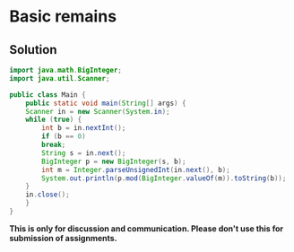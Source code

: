 # Basic remains

## Solution

```java
import java.math.BigInteger;
import java.util.Scanner;

public class Main {
    public static void main(String[] args) {
	Scanner in = new Scanner(System.in);
	while (true) {
	    int b = in.nextInt();
	    if (b == 0)
		break;
	    String s = in.next();
	    BigInteger p = new BigInteger(s, b);
	    int m = Integer.parseUnsignedInt(in.next(), b);
	    System.out.println(p.mod(BigInteger.valueOf(m)).toString(b));
	}
	in.close();
    }
}
```


**This is only for discussion and communication. Please don't use this for submission of assignments.**